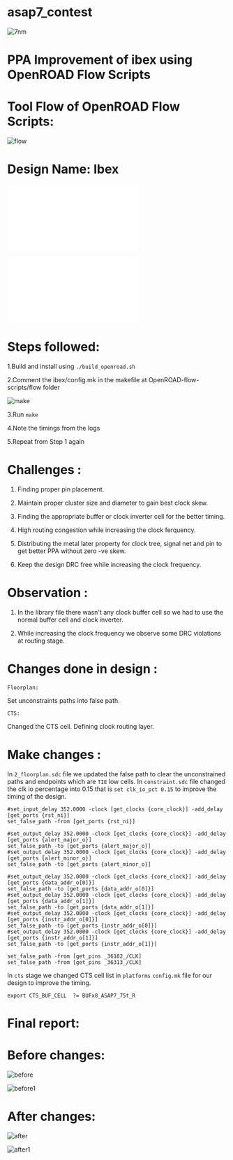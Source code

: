 # asap7_contest

![7nm](./images/7nm.png)

# PPA Improvement of ibex using OpenROAD Flow Scripts

# Tool Flow of OpenROAD Flow Scripts:


![flow](./images/flow.png)

#
# Design Name: Ibex


![Literature survey report](./asap7_contest.pdf)

![Final report](./final_report.pdf)



# Steps followed:


1.Build and install using `./build_openroad.sh`

2.Comment the ibex/config.mk in the makefile at OpenROAD-flow-scripts/flow folder

![make](./images/make.png)

3.Run `make` 

4.Note the timings from the logs

5.Repeat from Step 1 again

#
# Challenges :

1. Finding proper pin placement.

2. Maintain proper cluster size and diameter to gain best clock skew.

3. Finding the appropriate buffer or clock inverter cell for the better timing.

4. High routing congestion while increasing the clock ferquency.

5. Distributing the metal later property for clock tree, signal net and pin to get better PPA without zero -ve skew.

6. Keep the design DRC free while increasing the clock frequency.


#
# Observation :

1. In the library file there wasn't any clock buffer cell so we had to use the normal buffer cell and clock inverter.

2. While increasing the clock frequency we observe some DRC violations at routing stage.


#
# Changes done in design :

`Floorplan:`

Set unconstraints paths into false path.

`CTS:`

Changed the CTS cell.
Defining clock routing layer.


#
# Make changes :

In `2_floorplan.sdc` file we updated the false path to clear the unconstrained paths and endpoints which are `TIE` low cells. In `constraint.sdc` file changed the clk io percentage into 0.15 that is  `set clk_io_pct 0.15` to improve the timing of the design.

```
#set_input_delay 352.0000 -clock [get_clocks {core_clock}] -add_delay [get_ports {rst_ni}]
set_false_path -from [get_ports {rst_ni}]

#set_output_delay 352.0000 -clock [get_clocks {core_clock}] -add_delay [get_ports {alert_major_o}]
set_false_path -to [get_ports {alert_major_o}]
#set_output_delay 352.0000 -clock [get_clocks {core_clock}] -add_delay [get_ports {alert_minor_o}]
set_false_path -to [get_ports {alert_minor_o}]

#set_output_delay 352.0000 -clock [get_clocks {core_clock}] -add_delay [get_ports {data_addr_o[0]}]
set_false_path -to [get_ports {data_addr_o[0]}]
#set_output_delay 352.0000 -clock [get_clocks {core_clock}] -add_delay [get_ports {data_addr_o[1]}]
set_false_path -to [get_ports {data_addr_o[1]}]
#set_output_delay 352.0000 -clock [get_clocks {core_clock}] -add_delay [get_ports {instr_addr_o[0]}]
set_false_path -to [get_ports {instr_addr_o[0]}]
#set_output_delay 352.0000 -clock [get_clocks {core_clock}] -add_delay [get_ports {instr_addr_o[1]}]
set_false_path -to [get_ports {instr_addr_o[1]}]

set_false_path -from [get_pins _36182_/CLK]
set_false_path -from [get_pins _36313_/CLK]
```

In `cts` stage we changed CTS cell list in `platforms` `config.mk` file for our design to improve the timing.

```
export CTS_BUF_CELL  ?= BUFx8_ASAP7_75t_R
```



#
# Final report:

# Before changes:

![before](./images/before.png)

![before1](./images/before_power.png)


# After changes:

![after](./images/after_final.png)

![after1](./images/after_power.png)
